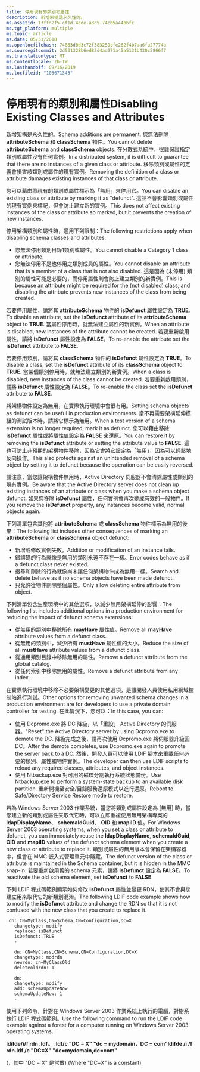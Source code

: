 ```yaml
---
title: 停用現有的類別和屬性
description: 新增架構是永久性的。
ms.assetid: 13ffd2f5-cf1d-4cde-a3d5-74cb5a44b6fc
ms.tgt_platform: multiple
ms.topic: article
ms.date: 05/31/2018
ms.openlocfilehash: 74863d0d3c72f383259cfe262f4b7aa6fa27774a
ms.sourcegitcommit: 2d531328b6ed82d4ad971a45a5131b430c5866f7
ms.translationtype: MT
ms.contentlocale: zh-TW
ms.lasthandoff: 09/16/2019
ms.locfileid: "103671343"
---
```

# <a name="disabling-existing-classes-and-attributes"></a><span data-ttu-id="f3f55-103">停用現有的類別和屬性</span><span class="sxs-lookup"><span data-stu-id="f3f55-103">Disabling Existing Classes and Attributes</span></span>

<span data-ttu-id="f3f55-104">新增架構是永久性的。</span><span class="sxs-lookup"><span data-stu-id="f3f55-104">Schema additions are permanent.</span></span> <span data-ttu-id="f3f55-105">您無法刪除 **attributeSchema** 和 **classSchema** 物件。</span><span class="sxs-lookup"><span data-stu-id="f3f55-105">You cannot delete **attributeSchema** and **classSchema** objects.</span></span> <span data-ttu-id="f3f55-106">在分散式系統中，很難保證指定類別或屬性沒有任何實例。</span><span class="sxs-lookup"><span data-stu-id="f3f55-106">In a distributed system, it is difficult to guarantee that there are no instances of a given class or attribute.</span></span> <span data-ttu-id="f3f55-107">移除類別或屬性的定義會損害該類別或屬性的現有實例。</span><span class="sxs-lookup"><span data-stu-id="f3f55-107">Removing the definition of a class or attribute damages existing instances of that class or attribute.</span></span>

<span data-ttu-id="f3f55-108">您可以藉由將現有的類別或屬性標示為「無用」來停用它。</span><span class="sxs-lookup"><span data-stu-id="f3f55-108">You can disable an existing class or attribute by marking it as "defunct".</span></span> <span data-ttu-id="f3f55-109">這並不會影響類別或屬性的現有實例來標記，但會防止建立新的實例。</span><span class="sxs-lookup"><span data-stu-id="f3f55-109">This does not affect existing instances of the class or attribute so marked, but it prevents the creation of new instances.</span></span>

<span data-ttu-id="f3f55-110">停用架構類別和屬性時，適用下列限制：</span><span class="sxs-lookup"><span data-stu-id="f3f55-110">The following restrictions apply when disabling schema classes and attributes:</span></span>

-   <span data-ttu-id="f3f55-111">您無法停用類別目錄1類別或屬性。</span><span class="sxs-lookup"><span data-stu-id="f3f55-111">You cannot disable a Category 1 class or attribute.</span></span>
-   <span data-ttu-id="f3f55-112">您無法停用不是也停用之類別成員的屬性。</span><span class="sxs-lookup"><span data-stu-id="f3f55-112">You cannot disable an attribute that is a member of a class that is not also disabled.</span></span> <span data-ttu-id="f3f55-113">這是因為 (未停用) 類別的屬性可能是必要的，而停用屬性則會防止建立類別的新實例。</span><span class="sxs-lookup"><span data-stu-id="f3f55-113">This is because an attribute might be required for the (not disabled) class, and disabling the attribute prevents new instances of the class from being created.</span></span>

<span data-ttu-id="f3f55-114">若要停用屬性，請將其 **attributeSchema** 物件的 **isDefunct** 屬性設定為 **TRUE**。</span><span class="sxs-lookup"><span data-stu-id="f3f55-114">To disable an attribute, set the **isDefunct** attribute of its **attributeSchema** object to **TRUE**.</span></span> <span data-ttu-id="f3f55-115">當屬性停用時，就無法建立屬性的新實例。</span><span class="sxs-lookup"><span data-stu-id="f3f55-115">When an attribute is disabled, new instances of the attribute cannot be created.</span></span> <span data-ttu-id="f3f55-116">若要重新啟用屬性，請將 **isDefunct** 屬性設定為 **FALSE**。</span><span class="sxs-lookup"><span data-stu-id="f3f55-116">To re-enable the attribute set the **isDefunct** attribute to **FALSE**.</span></span>

<span data-ttu-id="f3f55-117">若要停用類別，請將其 **classSchema** 物件的 **isDefunct** 屬性設定為 **TRUE**。</span><span class="sxs-lookup"><span data-stu-id="f3f55-117">To disable a class, set the **isDefunct** attribute of its **classSchema** object to **TRUE**.</span></span> <span data-ttu-id="f3f55-118">當某個類別停用時，就無法建立類別的新實例。</span><span class="sxs-lookup"><span data-stu-id="f3f55-118">When a class is disabled, new instances of the class cannot be created.</span></span> <span data-ttu-id="f3f55-119">若要重新啟用類別，請將 **isDefunct** 屬性設定為 **FALSE**。</span><span class="sxs-lookup"><span data-stu-id="f3f55-119">To re-enable the class set the **isDefunct** attribute to **FALSE**.</span></span>

<span data-ttu-id="f3f55-120">將架構物件設定為無用，在實際執行環境中會很有用。</span><span class="sxs-lookup"><span data-stu-id="f3f55-120">Setting schema objects as defunct can be useful in production environments.</span></span> <span data-ttu-id="f3f55-121">當不再需要架構延伸模組的測試版本時，請將它標示為無用。</span><span class="sxs-lookup"><span data-stu-id="f3f55-121">When a test version of a schema extension is no longer required, mark it as defunct.</span></span> <span data-ttu-id="f3f55-122">您可以藉由移除 **isDefunct** 屬性或將屬性值設定為 **FALSE** 來還原。</span><span class="sxs-lookup"><span data-stu-id="f3f55-122">You can restore it by removing the **isDefunct** attribute or setting the attribute value to **FALSE**.</span></span> <span data-ttu-id="f3f55-123">這也可防止非預期的架構物件移除，因為它會將它設定為「無用」，因為可以輕鬆地反向操作。</span><span class="sxs-lookup"><span data-stu-id="f3f55-123">This also protects against an unintended removal of a schema object by setting it to defunct because the operation can be easily reversed.</span></span>

<span data-ttu-id="f3f55-124">請注意，當您讓架構物件無用時，Active Directory 伺服器不會清除屬性或類別的現有實例。</span><span class="sxs-lookup"><span data-stu-id="f3f55-124">Be aware that the Active Directory server does not clean up existing instances of an attribute or class when you make a schema object defunct.</span></span> <span data-ttu-id="f3f55-125">如果您移除 **isDefunct** 屬性，任何實例會再次變成有效的一般物件。</span><span class="sxs-lookup"><span data-stu-id="f3f55-125">If you remove the **isDefunct** property, any instances become valid, normal objects again.</span></span>

<span data-ttu-id="f3f55-126">下列清單包含其他將 **attributeSchema** 或 **classSchema** 物件標示為無用的後果：</span><span class="sxs-lookup"><span data-stu-id="f3f55-126">The following list includes other consequences of marking an **attributeSchema** or **classSchema** object defunct:</span></span>

-   <span data-ttu-id="f3f55-127">新增或修改實例失敗。</span><span class="sxs-lookup"><span data-stu-id="f3f55-127">Addition or modification of an instance fails.</span></span>
-   <span data-ttu-id="f3f55-128">錯誤碼的行為就像是無用的類別永遠不存在一樣。</span><span class="sxs-lookup"><span data-stu-id="f3f55-128">Error codes behave as if a defunct class never existed.</span></span>
-   <span data-ttu-id="f3f55-129">搜尋和刪除的行為就像尚未讓任何架構物件成為無用一樣。</span><span class="sxs-lookup"><span data-stu-id="f3f55-129">Search and delete behave as if no schema objects have been made defunct.</span></span>
-   <span data-ttu-id="f3f55-130">只允許從物件刪除整個屬性。</span><span class="sxs-lookup"><span data-stu-id="f3f55-130">Only allow deleting entire attribute from object.</span></span>

<span data-ttu-id="f3f55-131">下列清單包含生產環境中的其他選項，以減少無用架構延伸的影響：</span><span class="sxs-lookup"><span data-stu-id="f3f55-131">The following list includes additional options in a production environment for reducing the impact of defunct schema extensions:</span></span>

-   <span data-ttu-id="f3f55-132">從無用的類別中移除所有 **mayHave** 屬性值。</span><span class="sxs-lookup"><span data-stu-id="f3f55-132">Remove all **mayHave** attribute values from a defunct class.</span></span>
-   <span data-ttu-id="f3f55-133">從無用的類別中，減少所有 **mustHave** 屬性值的大小。</span><span class="sxs-lookup"><span data-stu-id="f3f55-133">Reduce the size of all **mustHave** attribute values from a defunct class.</span></span>
-   <span data-ttu-id="f3f55-134">從通用類別目錄中移除無用的屬性。</span><span class="sxs-lookup"><span data-stu-id="f3f55-134">Remove a defunct attribute from the global catalog.</span></span>
-   <span data-ttu-id="f3f55-135">從任何索引中移除無用的屬性。</span><span class="sxs-lookup"><span data-stu-id="f3f55-135">Remove a defunct attribute from any index.</span></span>

<span data-ttu-id="f3f55-136">在實際執行環境中移除不必要架構變更的其他選項，是讓開發人員使用私用網域控制站進行測試。</span><span class="sxs-lookup"><span data-stu-id="f3f55-136">Other options for removing unwanted schema changes in a production environment are for developers to use a private domain controller for testing.</span></span> <span data-ttu-id="f3f55-137">在此情況下，您可以：</span><span class="sxs-lookup"><span data-stu-id="f3f55-137">In this case, you can:</span></span>

-   <span data-ttu-id="f3f55-138">使用 Dcpromo.exe 將 DC 降級，以「重設」 Active Directory 的伺服器。</span><span class="sxs-lookup"><span data-stu-id="f3f55-138">"Reset" the Active Directory server by using Dcpromo.exe to demote the DC.</span></span> <span data-ttu-id="f3f55-139">降級完成之後，請再次使用 Dcpromo.exe 將伺服器升級回 DC。</span><span class="sxs-lookup"><span data-stu-id="f3f55-139">After the demote completes, use Dcpromo.exe again to promote the server back to a DC.</span></span> <span data-ttu-id="f3f55-140">然後，開發人員可以使用 LDIF 腳本來重載任何必要的類別、屬性和物件實例。</span><span class="sxs-lookup"><span data-stu-id="f3f55-140">The developer can then use LDIF scripts to reload any required classes, attributes, and object instances.</span></span>
-   <span data-ttu-id="f3f55-141">使用 Ntbackup.exe 對可用的磁碟分割執行系統狀態備份。</span><span class="sxs-lookup"><span data-stu-id="f3f55-141">Use Ntbackup.exe to perform a system-state backup to an available disk partition.</span></span> <span data-ttu-id="f3f55-142">重新開機至安全/目錄服務還原模式以進行還原。</span><span class="sxs-lookup"><span data-stu-id="f3f55-142">Reboot to Safe/Directory Service Restore mode to restore.</span></span>

<span data-ttu-id="f3f55-143">若為 Windows Server 2003 作業系統，當您將類別或屬性設定為 [無用] 時，當您建立新的類別或屬性來取代它時，可以立即重複使用無用架構專案的 **ldapDisplayName**、 **schemaIdGuid**、 **OID** 和 **mapiID** 值。</span><span class="sxs-lookup"><span data-stu-id="f3f55-143">For Windows Server 2003 operating systems, when you set a class or attribute to defunct, you can immediately reuse the **ldapDisplayName**, **schemaIdGuid**, **OID** and **mapiID** values of the defunct schema element when you create a new class or attribute to replace it.</span></span> <span data-ttu-id="f3f55-144">類別或屬性的無用版本會保留在架構容器中，但會在 MMC 嵌入式管理單元中隱藏。</span><span class="sxs-lookup"><span data-stu-id="f3f55-144">The defunct version of the class or attribute is maintained in the Schema container, but it is hidden in the MMC snap-in.</span></span> <span data-ttu-id="f3f55-145">若要重新啟用舊的 schema 元素，請將 **isDefunct** 設定為 **FALSE**。</span><span class="sxs-lookup"><span data-stu-id="f3f55-145">To reactivate the old schema element, set **isDefunct** to **FALSE**.</span></span>

<span data-ttu-id="f3f55-146">下列 LDIF 程式碼範例顯示如何修改 **isDefunct** 屬性並變更 RDN，使其不會與您建立用來取代它的新類別混淆。</span><span class="sxs-lookup"><span data-stu-id="f3f55-146">The following LDIF code example shows how to modify the **isDefunct** attribute and change the RDN so that it is not confused with the new class that you create to replace it.</span></span>

``` syntax
 dn: CN=MyClass,CN=Schema,CN=Configuration,DC=X
   changetype: modify
   replace: isDefunct
   isDefunct: TRUE
   -

   dn: CN=MyClass,CN=Schema,CN=Configuration,DC=X
   changetype: modrdn
   newrdn: cn=MyClassOld
   deleteoldrdn: 1

   dn:
   changetype: modify
   add: schemaUpdateNow
   schemaUpdateNow: 1
   -
```

<span data-ttu-id="f3f55-147">使用下列命令，針對在 Windows Server 2003 作業系統上執行的電腦，對樹系執行 LDIF 程式碼範例。</span><span class="sxs-lookup"><span data-stu-id="f3f55-147">Use the following command to run the LDIF code example against a forest for a computer running on Windows Server 2003 operating systems.</span></span>

<span data-ttu-id="f3f55-148">**ldifde/i/f rdn .ldf。 .ldf/c "DC = X" "dc = mydomain，DC = com"**</span><span class="sxs-lookup"><span data-stu-id="f3f55-148">**ldifde /i /f rdn.ldf /c "DC=X" "dc=mydomain,dc=com"**</span></span>

<span data-ttu-id="f3f55-149"> (，其中 "DC = X" 是常數) </span><span class="sxs-lookup"><span data-stu-id="f3f55-149">(Where "DC=X" is a constant)</span></span>

 

 




